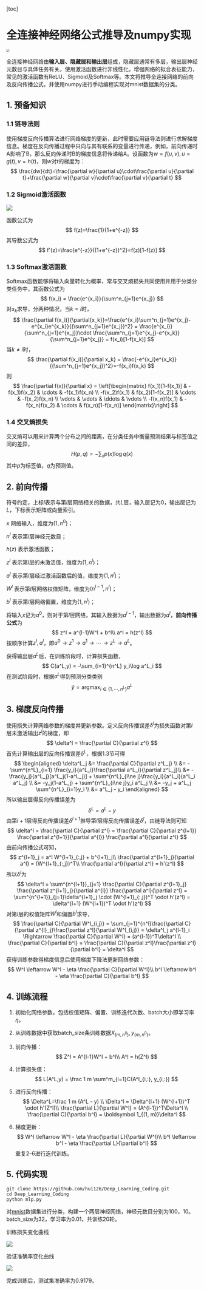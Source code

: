 [toc]

# 全连接神经网络公式推导及numpy实现

<img src='../images/1.png' style='zoom:0.5'>

全连接神经网络由**输入层、隐藏层和输出层**组成，隐藏层通常有多层，输出层神经元数目与具体任务有关。使用激活函数进行非线性化，增强网络的拟合表征能力，常见的激活函数有ReLU、Sigmoid及Softmax等。本文将推导全连接网络的前向及反向传播公式，并使用numpy进行手动编程实现对mnist数据集的分类。

## 1. 预备知识

### 1.1 链导法则

使用梯度反向传播算法进行网络梯度的更新，此时需要应用链导法则进行求解梯度信息。梯度在反向传播过程中只向与其有联系的变量进行传递，例如，前向传递时A影响了B，那么反向传递时B的梯度信息将传递给A。设函数为$w=f(u,v),u=g(t),v=h(t)$，则$w$对$t$的梯度为：
$$
\frac{dw}{dt}=\frac{\partial w}{\partial u}\cdot\frac{\partial u}{\partial t}+\frac{\partial w}{\partial v}\cdot\frac{\partial v}{\partial t}
$$

### 1.2 Sigmoid激活函数

<img src='../images/sigmoid.png'>

函数公式为
$$
f(z)=\frac{1}{1+e^{-z}}
$$
其导数公式为
$$
f'(z)=\frac{e^{-z}}{(1+e^{-z})^2}=f(z)[1-f(z)]
$$

### 1.3 Softmax激活函数

Softmax函数能够将输入向量转化为概率，常与交叉熵损失共同使用并用于分类分类任务中，其函数公式为
$$
f(x_i) = \frac{e^{x_i}}{\sum^n_{j=1}e^{x_j}}
$$
对$x_k$求导，分两种情况，当$k=i$时，
$$
\frac{\partial f(x_i)}{\partial{x_k}}=\frac{e^{x_i}\sum^n_{j=1}e^{x_j}-e^{x_i}e^{x_k}}{(\sum^n_{j=1}e^{x_j})^2} = \frac{e^{x_i}}{\sum^n_{j=1}e^{x_j}}\cdot \frac{\sum^n_{j=1}e^{x_j}-e^{x_k}}{\sum^n_{j=1}e^{x_j}} = f(x_i)[1-f(x_k)]
$$
当$k\ne i$时，
$$
\frac{\partial f(x_i)}{\partial x_k} = \frac{-e^{x_i}e^{x_k}}{(\sum^n_{j=1}e^{x_j})^2}=-f(x_i)f(x_k)
$$
则
$$
\frac{\partial f(x)}{\partial x} = 
\left[\begin{matrix}
f(x_1)[1-f(x_1)] & -f(x_1)f(x_2) & \cdots & -f(x_1)f(x_n) \\
-f(x_2)f(x_1) & f(x_2)[1-f(x_2)] & \cdots & -f(x_2)f(x_n) \\
\vdots & \vdots & \ddots & \vdots \\
-f(x_n)f(x_1) & -f(x_n)f(x_2) & \cdots & f(x_n)[1-f(x_n)] 
\end{matrix}\right]
$$

### 1.4 交叉熵损失

交叉熵可以用来计算两个分布之间的距离，在分类任务中衡量预测结果与标签值之间的差异，
$$
H(p,q) = -\sum_x p(x)\log q(x)
$$
其中$p$为标签值，$q$为预测值。



## 2. 前向传播

符号约定，上标$l$表示与第$l$层网络相关的数据，共$L$层，输入层记为$0$，输出层记为$L$，下标表示矩阵或向量索引。

$x$		  网络输入，维度为$(1, n^0)$；

$n^l$		表示第$l$层神经元数目；

$h(z)$	表示激活函数；

$z^l$		表示第$l$层的未激活值，维度为$(1, n^l)$；

$a^l$		表示第$l$层经过激活函数后的值，维度为$(1, n^l)$；

$W^l$	  表示第$l$层网络权值矩阵，维度为$(n^{l-1},n^l)$；

$b^l$		 表示第$l$层网络偏置，维度为$(1,n^l)$；

将输入$x$记为$a^0$，则对于第$l$层网络，其输入数据为$a^{l-1}$，输出数据为$a^{l}$，**前向传播公式**为
$$
z^l = a^{l-1}W^l + b^l\\
a^l = h(z^l)
$$
按顺序计算$z^l,a^l$，即$a^0\to z^1\to a^1\to \cdots\to z^L\to a^L$。

获得输出层$a^L$后，在训练阶段时，计算损失函数，
$$
C(a^L,y) = -\sum_{i=1}^{n^L} y_i\log a^L_i
$$
在测试阶段时，根据$a^L$得到预测分类类别
$$
\hat y = \mathop{\arg\max}_{i\in\{1,\cdots,n^L\}} a^L
$$

## 3. 梯度反向传播

使用损失计算网络参数的梯度并更新参数。定义反向传播误差$\delta^l$为损失函数对第$l$层未激活输出$z^l$的梯度，即
$$
\delta^l = \frac{\partial C}{\partial z^l}
$$
首先计算输出层的反向传播误差$\delta^L$，根据1.3节可得
$$
\begin{aligned}
\delta^L_j &= \frac{\partial C}{\partial z^L_j} \\
&= -\sum^{n^L}_{i=1} \frac{y_i}{a^L_i}\frac{\partial a^L_i}{\partial z^L_j}\\
&= -\frac{y_j}{a^L_j}[a^L_j(1-a^L_j)] + \sum^{n^L}_{i\ne j}\frac{y_i}{a^L_i}(a^L_i a^L_j) \\
&= -y_j(1-a^L_j) + \sum^{n^L}_{i\ne j}y_i a^L_j \\
&= -y_j + a^L_j \sum^{n^L}_{i=1}y_i \\
&= a^L_j - y_i
\end{aligned}
$$
所以输出层得反向传播误差为
$$
\delta^L = a^L - y
$$
由第$l+1$层得反向传播误差$\delta^{l+1}$推导第$l$层得反向传播误差$\delta^l$，由链导法则可知
$$
\delta^l = \frac{\partial C}{\partial z^l} = \frac{\partial C}{\partial z^{l+1}} \frac{\partial z^{l+1}}{\partial a^{l}} \frac{\partial a^l}{\partial z^l}
$$
由前向传播公式可知，
$$
z^{l+1}_j = a^l W^{l+1}_{:,j} + b^{l+1}_j\\
\frac{\partial z^{l+1}_j}{\partial a^l} = (W^{l+1}_{:,j})^T\\
\frac{\partial a^l}{\partial z^l} = h'(z^l)
$$
所以$\delta^l$为
$$
\delta^l = \sum^{n^{l+1}}_{j=1} \frac{\partial C}{\partial z^{l+1}_j} \frac{\partial z^{l+1}_j}{\partial a^{l}} \frac{\partial a^l}{\partial z^l} = \sum^{n^{l+1}}_{j=1}\delta^{l+1}_j \cdot (W^{l+1}_{:,j})^T \odot h'(z^l) = \delta^{l+1} (W^{l+1})^T \odot h'(z^l)
$$
对第$l$层的权值矩阵$W^l$和偏置$b^l$求导，
$$
\frac{\partial C}{\partial W^l_{i,j}} = \sum_{j=1}^{n^l}\frac{\partial C}{\partial z^{l}_j}\frac{\partial z^l}{\partial W^l_{i,j}} = \delta^l_j a^{l-1}_i \Rightarrow \frac{\partial C}{\partial W^l} = (a^{l-1})^T\delta^l \\
\frac{\partial C}{\partial b^l} = \frac{\partial C}{\partial z^l}\frac{\partial z^l}{\partial b^l} = \delta^l
$$
获得训练参数得梯度信息后使用梯度下降法更新网络参数：
$$
W^l \leftarrow W^l - \eta \frac{\partial C}{\partial W^l}\\
b^l \leftarrow b^l - \eta \frac{\partial C}{\partial b^l}
$$

## 4. 训练流程

1. 初始化网络参数，包括权值矩阵、偏置、训练迭代次数、batch大小即学习率$\eta$。

2. 从训练数据中获取batch_size条训练数据$X_{(m, n^0)},y_{(m,n^0)}$。

3. 前向传播：
   $$
   Z^l = A^{l-1}W^l + b^l\\
   A^l = h(Z^l)
   $$

4. 计算损失值：
   $$
   L(A^L,y) = \frac 1 m \sum^m_{i=1}C(A^l_{i,:}, y_{i,:})
   $$

5. 进行反向传播：
   $$
   \Delta^L=\frac 1 m (A^L - y) \\
   \Delta^l = \Delta^{l+1} (W^{l+1})^T \odot h'(Z^l)\\
    \frac{\partial L}{\partial W^l} = (A^{l-1})^T\Delta^l \\
   \frac{\partial C}{\partial b^l} = \boldsymbol 1_{(1, m)}\delta^l
   $$

6. 梯度更新：
   $$
   W^l \leftarrow W^l - \eta \frac{\partial L}{\partial W^l}\\
   b^l \leftarrow b^l - \eta \frac{\partial L}{\partial b^l}
   $$
   重复2-6进行迭代训练。

## 5. 代码实现

```
git clone https://github.com/hui126/Deep_Learning_Coding.git
cd Deep_Learning_Coding
python mlp.py
```

对[mnist](http://deeplearning.net/data/mnist/mnist.pkl.gz)数据集进行分类，构建一个两层神经网络，神经元数目分别为100，10。batch_size为32，学习率为0.01，共训练20轮。

训练损失变化曲线

<img src='../images/loss.png'>

验证准确率变化曲线

<img src='../images/acc.png'>

完成训练后，测试集准确率为0.9179。